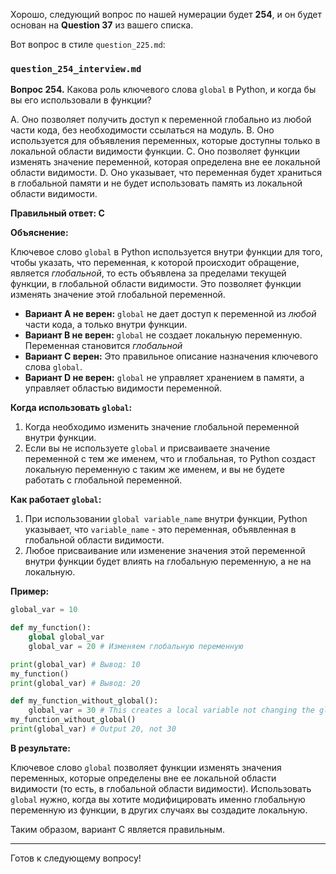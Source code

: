 Хорошо, следующий вопрос по нашей нумерации будет **254**, и он будет основан на **Question 37** из вашего списка.

Вот вопрос в стиле `question_225.md`:

### `question_254_interview.md`

**Вопрос 254.** Какова роль ключевого слова `global` в Python, и когда бы вы его использовали в функции?

A. Оно позволяет получить доступ к переменной глобально из любой части кода, без необходимости ссылаться на модуль.
B. Оно используется для объявления переменных, которые доступны только в локальной области видимости функции.
C. Оно позволяет функции изменять значение переменной, которая определена вне ее локальной области видимости.
D. Оно указывает, что переменная будет храниться в глобальной памяти и не будет использовать память из локальной области видимости.

**Правильный ответ: C**

**Объяснение:**

Ключевое слово `global` в Python используется внутри функции для того, чтобы указать, что переменная, к которой происходит обращение, является *глобальной*, то есть объявлена за пределами текущей функции, в глобальной области видимости.  Это позволяет функции изменять значение этой глобальной переменной.

*   **Вариант A не верен:**  `global`  не дает доступ к переменной из *любой* части кода, а только внутри функции.
*   **Вариант B не верен:** `global` не создает локальную переменную. Переменная становится *глобальной*
*   **Вариант C верен:** Это правильное описание назначения ключевого слова `global`.
*   **Вариант D не верен:** `global` не управляет хранением в памяти, а управляет областью видимости переменной.

**Когда использовать `global`:**

1.  Когда необходимо изменить значение глобальной переменной внутри функции.
2.  Если вы не используете `global` и присваиваете значение переменной с тем же именем, что и глобальная, то Python создаст локальную переменную с таким же именем, и вы не будете работать с глобальной переменной.

**Как работает `global`:**

1.  При использовании `global variable_name` внутри функции, Python указывает, что `variable_name` - это переменная, объявленная в глобальной области видимости.
2.  Любое присваивание или изменение значения этой переменной внутри функции будет влиять на глобальную переменную, а не на локальную.

**Пример:**

```python
global_var = 10

def my_function():
    global global_var
    global_var = 20 # Изменяем глобальную переменную

print(global_var) # Вывод: 10
my_function()
print(global_var) # Вывод: 20

def my_function_without_global():
    global_var = 30 # This creates a local variable not changing the global one.
my_function_without_global()
print(global_var) # Output 20, not 30

```

**В результате:**

Ключевое слово `global` позволяет функции изменять значения переменных, которые определены вне ее локальной области видимости (то есть, в глобальной области видимости). Использовать `global` нужно, когда вы хотите модифицировать именно глобальную переменную из функции, в других случаях вы создадите локальную.

Таким образом, вариант C является правильным.

---
Готов к следующему вопросу!

